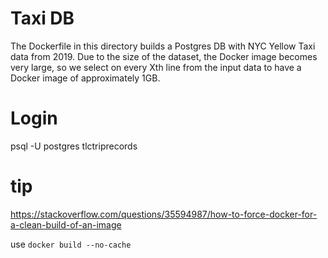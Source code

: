 # Taxi DB

The Dockerfile in this directory builds a Postgres DB with NYC Yellow Taxi data from 2019. Due to the size of
the dataset, the Docker image becomes very large, so we select on every Xth line from the input data to have a
Docker image of approximately 1GB.

# Login
psql -U postgres tlctriprecords

# tip
https://stackoverflow.com/questions/35594987/how-to-force-docker-for-a-clean-build-of-an-image

use `docker build --no-cache`
